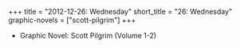 +++
title = "2012-12-26: Wednesday"
short_title = "26: Wednesday"
graphic-novels = ["scott-pilgrim"]
+++


* Graphic Novel: Scott Pilgrim (Volume 1-2)
